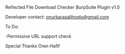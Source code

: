Reflected File Download Checker BurpSuite Plugin v1.0

Developer contact: onurkarasalihoglu@gmail.com

To Do: 

-Permissive URL support check

Special Thanks
Oren Hafif
